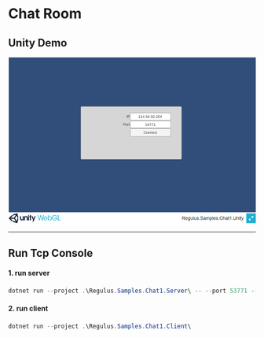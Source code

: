 # Chat Room
## Unity Demo
[![Unity-DEMO](doc/Snipaste_2022-03-08_18-24-25.png)](http://114.34.92.204:52000/chat1/index.html) 


---
## Run Tcp Console 

#### 1. run server
```powershell
dotnet run --project .\Regulus.Samples.Chat1.Server\ -- --port 53771 --mode tcp
```

#### 2. run client
  
```powershell
dotnet run --project .\Regulus.Samples.Chat1.Client\
```


